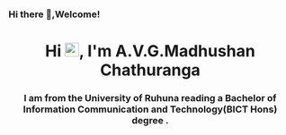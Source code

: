 ### Hi there 👋,Welcome!

<h1 align="center">Hi <img src="https://media.giphy.com/media/hvRJCLFzcasrR4ia7z/giphy.gif" width="25px"></a>, I'm A.V.G.Madhushan Chathuranga</h1>
<h3 align="center">I am from the University of Ruhuna reading a Bachelor of Information Communication and Technology(BICT Hons) degree .</h3>
<p align="center">
  <br>



